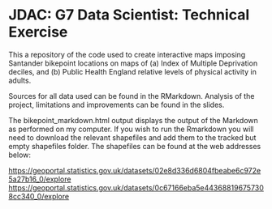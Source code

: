 # JDAC: G7 Data Scientist: Technical Exercise

This a repository of the code used to create interactive maps imposing Santander bikepoint locations on maps of (a) Index of Multiple Deprivation deciles, and (b) Public Health England relative levels of physical activity in adults.

Sources for all data used can be found in the RMarkdown. Analysis of the project, limitations and improvements can be found in the slides.

The bikepoint_markdown.html output displays the output of the Markdown as performed on my computer. If you wish to run the Rmarkdown you will need to download the relevant shapefiles and add them to the tracked but empty shapefiles folder. The shapefiles can be found at the web addresses below:

https://geoportal.statistics.gov.uk/datasets/02e8d336d6804fbeabe6c972e5a27b16_0/explore
https://geoportal.statistics.gov.uk/datasets/0c67166eba5e443688196757308cc340_0/explore


